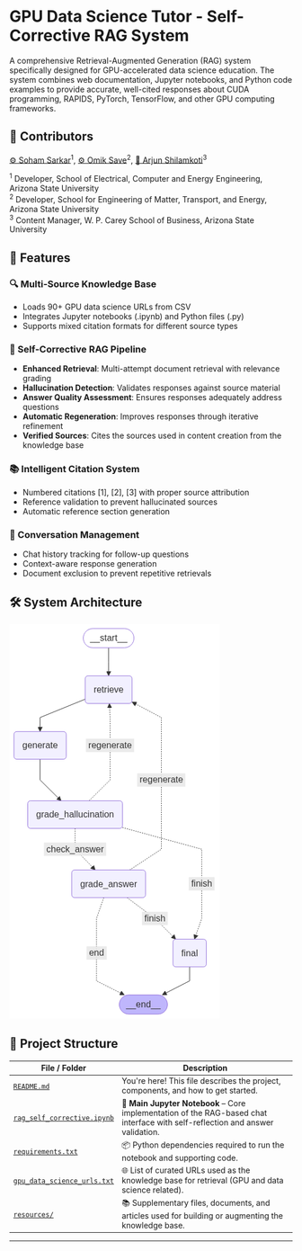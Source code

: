 # GPU Data Science Tutor - Self-Corrective RAG System

A comprehensive Retrieval-Augmented Generation (RAG) system specifically designed for GPU-accelerated data science education. The system combines web documentation, Jupyter notebooks, and Python code examples to provide accurate, well-cited responses about CUDA programming, RAPIDS, PyTorch, TensorFlow, and other GPU computing frameworks.

## 🤝 Contributors  
[⚙️ Soham Sarkar](mailto:ssarka30@asu.edu)<sup>1</sup>,  [⚙️ Omik Save](mailto:osave@asu.edu)<sup>2</sup>,  [📁 Arjun Shilamkoti](mailto:ashilamk@asu.edu)<sup>3</sup>  

<sup>1</sup> Developer, School of Electrical, Computer and Energy Engineering, Arizona State University  
<sup>2</sup> Developer, School for Engineering of Matter, Transport, and Energy, Arizona State University  
<sup>3</sup> Content Manager, W. P. Carey School of Business, Arizona State University

## 🚀 Features

### 🔍 Multi-Source Knowledge Base
- Loads 90+ GPU data science URLs from CSV
- Integrates Jupyter notebooks (.ipynb) and Python files (.py)
- Supports mixed citation formats for different source types

### 🧠 Self-Corrective RAG Pipeline
- **Enhanced Retrieval**: Multi-attempt document retrieval with relevance grading
- **Hallucination Detection**: Validates responses against source material
- **Answer Quality Assessment**: Ensures responses adequately address questions
- **Automatic Regeneration**: Improves responses through iterative refinement
- **Verified Sources**: Cites the sources used in content creation from the knowledge base

### 📚 Intelligent Citation System
- Numbered citations [1], [2], [3] with proper source attribution
- Reference validation to prevent hallucinated sources
- Automatic reference section generation

### 💬 Conversation Management
- Chat history tracking for follow-up questions
- Context-aware response generation
- Document exclusion to prevent repetitive retrievals

## 🛠️ System Architecture
![RAG Workflow](workflow_visualization.png)

## 📁 Project Structure

| File / Folder | Description |
|---------------|-------------|
| [`README.md`](./README.md) | You're here! This file describes the project, components, and how to get started. |
| [`rag_self_corrective.ipynb`](./rag_self_corrective.ipynb) | 🔧 **Main Jupyter Notebook** – Core implementation of the RAG-based chat interface with self-reflection and answer validation. |
| [`requirements.txt`](./requirements.txt) | 📦 Python dependencies required to run the notebook and supporting code. |
| [`gpu_data_science_urls.txt`](./gpu_data_science_urls.txt) | 🌐 List of curated URLs used as the knowledge base for retrieval (GPU and data science related). |
| [`resources/`](./resources/) | 📚 Supplementary files, documents, and articles used for building or augmenting the knowledge base. |

---


